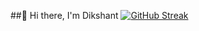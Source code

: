 ##👋 Hi there, I'm Dikshant
[![GitHub Streak](https://streak-stats.demolab.com/?user=DikshantV)](https://git.io/streak-stats)
<!--
I'm a Machine Learning & AI Engineer with over 3 years of hands-on experience developing and deploying intelligent systems for real-world applications. My expertise spans Natural Language Processing (NLP), Computer Vision (CV), and Reinforcement Learning. I am passionate about leveraging cutting-edge technologies to solve complex challenges and drive innovation.


🚀 My Skills
-Machine Learning Frameworks: TensorFlow, PyTorch, Scikit-learn, Keras, Hugging Face
-Natural Language Processing (NLP): Text classification, Named Entity Recognition, Transformer models (BERT, GPT), Text generation
-Computer Vision (CV): Object detection, Image classification, Image segmentation, OpenCV, YOLO, Faster-RCNN
-Reinforcement Learning: Q-Learning, Deep Q Networks (DQN), Proximal Policy Optimization (PPO)
-Backend Engineering: REST APIs, Microservices architecture, Cloud computing (AWS, GCP)
-Programming Languages: Python, Golang, JavaScript, Scala
-DevOps & Tools: Docker, Kubernetes, CI/CD pipelines
-Data Handling & Databases: SQL, NoSQL, Pandas, Numpy

🔥 What I'm working on
-Developing end-to-end AI systems that solve real-world problems in NLP, CV, and reinforcement learning.
-Building and optimizing backend systems to support scalable AI applications.
-Contributing to open-source projects related to AI and ML.
-Experimenting with AI ethics and ensuring fairness and transparency in machine learning models.

💡 What drives me
-Building innovative solutions that push the boundaries of AI and ML.
-Working on complex problems where AI can make a real impact on society.
-Continuously learning and improving my skills in both AI and software engineering.

📈 Projects
Feel free to check out some of my repositories below that showcase my work in machine learning, AI, and backend development:

-[Real-time Hand Gesture Recognition with 3D CNNs](https://github.com/DikshantV/Real-time-Gesture-Recognition-master): PyTorch implementation of the [Real-time Hand Gesture Detection and Classification Using Convolutional Neural Network](https://arxiv.org/abs/1901.10323) and [Resource Efficient 3D Convolutional Neural Network](https://arxiv.org/pdf/1904.02422), codes and pretrained model.
-[KAN-GPT](https://github.com/DikshantV/KAN-GPT): The PyTorch implementation of Generative Pre-Trained Transformer (GPTs) using Kolmogorov-Arnold Networks (KANs) for language modeling.
-[Music Genre Classification](https://github.com/DikshantV/Music-Genre-Classification-main): This project aims to classify music genres. CNN architecture and the GTZAN dataset were used for model training. Finally, a Web Application was made with Flask.

🌱 Let's Connect
-LinkedIn: https://www.linkedin.com/in/dikshant-vashistha-bb632112a/
-Email: https://wwww.dikshantvashistha.com
